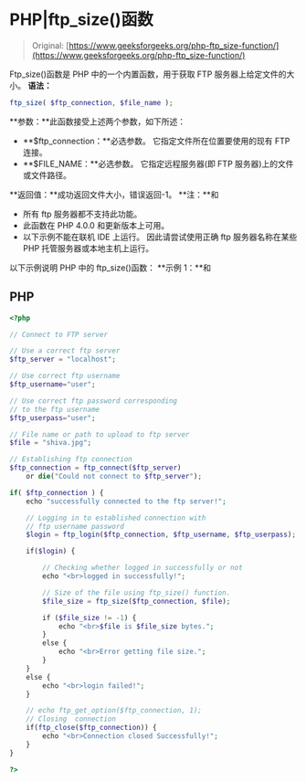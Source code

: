 # PHP|ftp_size()函数

> Original: [https://www.geeksforgeeks.org/php-ftp_size-function/](https://www.geeksforgeeks.org/php-ftp_size-function/)

Ftp_size()函数是 PHP 中的一个内置函数，用于获取 FTP 服务器上给定文件的大小。
**语法：**

```php
ftp_size( $ftp_connection, $file_name );
```

**参数：**此函数接受上述两个参数，如下所述：

*   **$ftp_connection：**必选参数。 它指定文件所在位置要使用的现有 FTP 连接。
*   **$FILE_NAME：**必选参数。 它指定远程服务器(即 FTP 服务器)上的文件或文件路径。

**返回值：**成功返回文件大小，错误返回-1。
**注：**和

*   所有 ftp 服务器都不支持此功能。
*   此函数在 PHP 4.0.0 和更新版本上可用。
*   以下示例不能在联机 IDE 上运行。 因此请尝试使用正确 ftp 服务器名称在某些 PHP 托管服务器或本地主机上运行。

以下示例说明 PHP 中的 ftp_size()函数：
**示例 1：**和

## PHP

```php
<?php

// Connect to FTP server

// Use a correct ftp server
$ftp_server = "localhost";

// Use correct ftp username
$ftp_username="user";

// Use correct ftp password corresponding
// to the ftp username
$ftp_userpass="user";

// File name or path to upload to ftp server
$file = "shiva.jpg";

// Establishing ftp connection
$ftp_connection = ftp_connect($ftp_server)
    or die("Could not connect to $ftp_server");

if( $ftp_connection ) {
    echo "successfully connected to the ftp server!";

    // Logging in to established connection with
    // ftp username password
    $login = ftp_login($ftp_connection, $ftp_username, $ftp_userpass);

    if($login) {

        // Checking whether logged in successfully or not
        echo "<br>logged in successfully!";

        // Size of the file using ftp_size() function.
        $file_size = ftp_size($ftp_connection, $file);

        if ($file_size != -1) {
            echo "<br>$file is $file_size bytes.";
        }
        else {
            echo "<br>Error getting file size.";
        }
    }
    else {
        echo "<br>login failed!";
    }

    // echo ftp_get_option($ftp_connection, 1);
    // Closing  connection
    if(ftp_close($ftp_connection)) {
        echo "<br>Connection closed Successfully!";
    }
}

?>
```